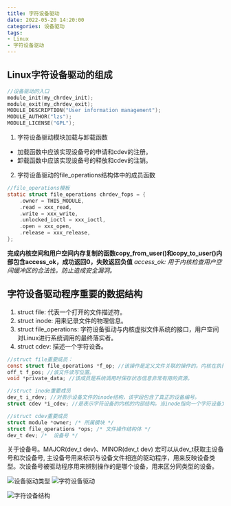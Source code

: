 ```yaml
---
title: 字符设备驱动
date: 2022-05-20 14:20:00
categories: 设备驱动
tags: 
- Linux
- 字符设备驱动
---
```


## Linux字符设备驱动的组成
```c
//设备驱动的入口
module_init(my_chrdev_init);
module_exit(my_chrdev_exit);
MODULE_DESCRIPTION("User information management");
MODULE_AUTHOR("lzs");
MODULE_LICENSE("GPL");
```
1. 字符设备驱动模块加载与卸载函数
- 加载函数中应该实现设备号的申请和cdev的注册。
- 卸载函数中应该实现设备号的释放和cdev的注销。
2. 字符设备驱动的file_operations结构体中的成员函数
```c
//file_operations模板
static struct file_operations chrdev_fops = {
    .owner = THIS_MODULE,
    .read = xxx_read,
    .write = xxx_write,
    .unlocked_ioctl = xxx_ioctl,
    .open = xxx_open,
    .release = xxx_release,
};
```
**完成内核空间和用户空间内存复制的函数copy_from_user()和copy_to_user()内部包含access_ok，成功返回0，失败返回负值**
*access_ok: 用于内核检查用户空间缓冲区的合法性。防止造成安全漏洞。*

## 字符设备驱动程序重要的数据结构
1. struct file: 代表一个打开的文件描述符。
2. struct inode: 用来记录文件的物理信息。
3. struct file_operations: 字符设备驱动与内核虚拟文件系统的接口，用户空间对Linux进行系统调用的最终落实者。
4. struct cdev: 描述一个字符设备。

```C
//struct file重要成员：
const struct file_operations *f_op; //该操作是定义文件关联的操作的。内核在执行open时对这个指针赋值。
off_t f_pos; //该文件读写位置。
void *private_data; //该成员是系统调用时保存状态信息非常有用的资源。
```
```C
//struct inode重要成员
dev_t i_rdev; //对表示设备文件的inode结构，该字段包含了真正的设备编号。
struct cdev *i_cdev; //是表示字符设备的内核的内部结构。当inode指向一个字符设备文件时，该字段包含了指向struct
```
```C
//struct cdev重要成员
struct module *owner; /* 所属模块 */
struct file_operations *ops; /* 文件操作结构体 */
dev_t dev; /*  设备号 */
```
关于设备号。MAJOR(dev_t dev)、MINOR(dev_t dev) 宏可以从dev_t获取主设备号和次设备号, 主设备号用来标识与设备文件相连的驱动程序，用来反映设备类型。次设备号被驱动程序用来辨别操作的是哪个设备，用来区分同类型的设备。


![设备驱动类型](https://i.ibb.co/7rXFZ3L/Image.png)
![字符设备驱动](https://i.ibb.co/MPWt9gK/Image.png)

![字符设备结构](https://i.ibb.co/fkLB17c/Image.png)